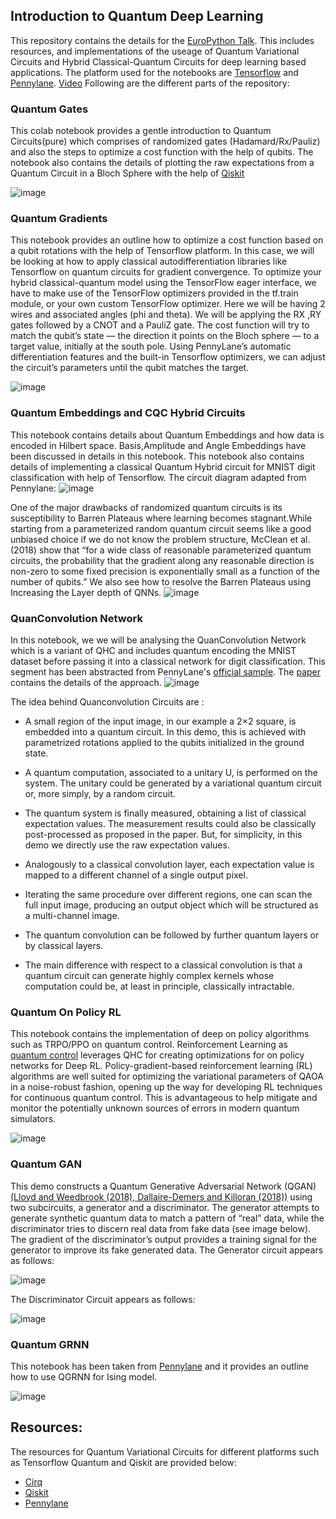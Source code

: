 ## Introduction to Quantum Deep Learning

This repository contains the details for the [EuroPython Talk](https://ep2021.europython.eu/talks/7QW9AdF-introduction-to-quantum-deep-learning/). This includes resources, and implementations of the useage of Quantum Variational Circuits and Hybrid Classical-Quantum Circuits for deep learning based applications. The platform used for the notebooks are [Tensorflow](https://www.tensorflow.org/) and [Pennylane](https://pennylane.ai/). [Video](https://youtu.be/V92trw5bK34)  Following are the different parts of the repository:

### Quantum Gates

This colab notebook provides a gentle introduction to Quantum Circuits(pure) which comprises of randomized gates (Hadamard/Rx/Pauliz) and also the steps to optimize a cost function with the help of qubits. The notebook also contains the details of plotting the raw expectations from a Quantum Circuit in a Bloch Sphere with the help of [Qiskit](https://qiskit.org/)

![image](https://user-images.githubusercontent.com/30946547/127304885-566d9107-739b-4351-9718-e034cdfe0178.png)

### Quantum Gradients 

This notebook provides an outline how to optimize a cost function based on a qubit rotations with the help of Tensorflow platform. In this case, we will be looking at how to apply classical autodifferentiation libraries like Tensorflow on quantum circuits for gradient convergence. To optimize your hybrid classical-quantum model using the TensorFlow eager interface, we have to make use of the TensorFlow optimizers provided in the tf.train module, or your own custom TensorFlow optimizer. Here we will be having 2 wires and associated angles (phi and theta). We will be applying the RX ,RY gates followed by a CNOT and a PauliZ gate. The cost function will try to match the qubit’s state — the direction it points on the Bloch sphere — to a target value, initially at the south pole. Using PennyLane’s automatic differentiation features and the built-in Tensorflow optimizers, we can adjust the circuit’s parameters until the qubit matches the target.

![image](https://user-images.githubusercontent.com/30946547/127305143-d14b5f33-735a-4bba-8ec4-d3f9d74c259a.png)

### Quantum Embeddings and CQC Hybrid Circuits

This notebook contains details about Quantum Embeddings and how data is encoded in Hilbert space. Basis,Amplitude and Angle Embeddings have been discussed in details in this notebook. This notebook also contains details of implementing a classical Quantum Hybrid circuit for MNIST digit classification with help of Tensorflow. The circuit diagram adapted from Pennylane: ![image](https://user-images.githubusercontent.com/30946547/127305560-b1e22596-924e-4472-bb8e-4b622254c021.png)

One of the major drawbacks of randomized quantum circuits is its susceptibility to Barren Plateaus where learning becomes stagnant.While starting from a parameterized random quantum circuit seems like a good unbiased choice if we do not know the problem structure, McClean et al. (2018) show that “for a wide class of reasonable parameterized quantum circuits, the probability that the gradient along any reasonable direction is non-zero to some fixed precision is exponentially small as a function of the number of qubits.”
We also see how to resolve the Barren Plateaus using Increasing the Layer depth of QNNs. 
![image](https://user-images.githubusercontent.com/30946547/127305776-97d24ba7-0754-43cc-8c50-84815547d10d.png)


### QuanConvolution Network

In this notebook, we we will be analysing the QuanConvolution Network which is a variant of QHC and includes quantum encoding the MNIST dataset before passing it into a classical network for digit classification. This segment has been abstracted from PennyLane's [official sample](https://pennylane.ai/qml/demos/tutorial_quanvolution.html). The [paper](https://arxiv.org/abs/1904.04767) contains the details of the approach. ![image](https://user-images.githubusercontent.com/30946547/127305957-09540af4-cb26-4756-b600-868961e27c80.png)

The idea behind Quanconvolution Circuits are :

- A small region of the input image, in our example a 2×2 square, is embedded into a quantum circuit. In this demo, this is achieved with parametrized rotations applied to the qubits initialized in the ground state.

- A quantum computation, associated to a unitary U, is performed on the system. The unitary could be generated by a variational quantum circuit or, more simply, by a random circuit.

- The quantum system is finally measured, obtaining a list of classical expectation values. The measurement results could also be classically post-processed as proposed in the paper. But, for simplicity, in this demo we directly use the raw expectation values.

- Analogously to a classical convolution layer, each expectation value is mapped to a different channel of a single output pixel.

- Iterating the same procedure over different regions, one can scan the full input image, producing an output object which will be structured as a multi-channel image.

- The quantum convolution can be followed by further quantum layers or by classical layers.

- The main difference with respect to a classical convolution is that a quantum circuit can generate highly complex kernels whose computation could be, at least in principle, classically intractable.


### Quantum On Policy RL

This notebook contains the implementation of deep on policy algorithms such as TRPO/PPO on quantum control. Reinforcement Learning as [quantum control](https://arxiv.org/pdf/1802.04063.pdf) leverages QHC for creating optimizations for on policy networks for Deep RL. Policy-gradient-based reinforcement learning (RL) algorithms are well suited for optimizing the variational parameters of QAOA in a noise-robust fashion, opening up the way for developing RL techniques for continuous quantum control. This is advantageous to help mitigate and monitor the potentially unknown sources of errors in modern quantum simulators.

![image](https://user-images.githubusercontent.com/30946547/127306307-492184f3-a01b-46e4-a42a-6d10e320bb38.png)

### Quantum GAN

This demo constructs a Quantum Generative Adversarial Network (QGAN) [(Lloyd and Weedbrook (2018), Dallaire-Demers and Killoran (2018))](https://journals.aps.org/pra/abstract/10.1103/PhysRevA.98.012324) using two subcircuits, a generator and a discriminator. The generator attempts to generate synthetic quantum data to match a pattern of “real” data, while the discriminator tries to discern real data from fake data (see image below). The gradient of the discriminator’s output provides a training signal for the generator to improve its fake generated data.
The Generator circuit appears as follows:

![image](https://user-images.githubusercontent.com/30946547/127306624-66f96702-f334-4c1e-8bea-6117d247e0dc.png)


The Discriminator Circuit appears as follows:

![image](https://user-images.githubusercontent.com/30946547/127306664-24b0932f-dc42-4c7e-b4bc-f8bf99519892.png)


### Quantum GRNN

This notebook has been taken from [Pennylane](https://pennylane.ai/qml/demos/tutorial_qgrnn.html) and it provides an outline how to use QGRNN for Ising model.


![image](https://user-images.githubusercontent.com/30946547/127309425-a0b26031-3c57-49d1-946f-8a7eaa5e8685.png)


## Resources:

The resources for Quantum Variational Circuits for different platforms such as Tensorflow Quantum and Qiskit are provided below:

- [Cirq](https://quantumai.google/cirq/tutorials/variational_algorithm)
- [Qiskit](https://qiskit.org/documentation/machine-learning/tutorials/01_neural_networks.html)
- [Pennylane](https://pennylane.ai/qml/demos_research.html)
